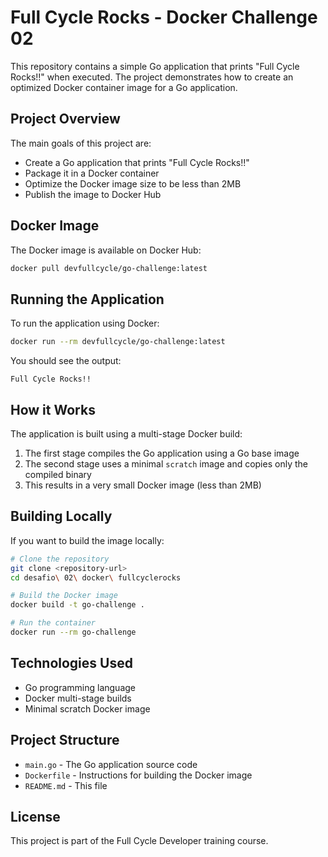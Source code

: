 # Full Cycle Rocks - Docker Challenge 02

This repository contains a simple Go application that prints "Full Cycle Rocks!!" when executed. The project demonstrates how to create an optimized Docker container image for a Go application.

## Project Overview

The main goals of this project are:
- Create a Go application that prints "Full Cycle Rocks!!"
- Package it in a Docker container
- Optimize the Docker image size to be less than 2MB
- Publish the image to Docker Hub

## Docker Image

The Docker image is available on Docker Hub:

```bash
docker pull devfullcycle/go-challenge:latest
```

## Running the Application

To run the application using Docker:

```bash
docker run --rm devfullcycle/go-challenge:latest
```

You should see the output:

```
Full Cycle Rocks!!
```

## How it Works

The application is built using a multi-stage Docker build:
1. The first stage compiles the Go application using a Go base image
2. The second stage uses a minimal `scratch` image and copies only the compiled binary
3. This results in a very small Docker image (less than 2MB)

## Building Locally

If you want to build the image locally:

```bash
# Clone the repository
git clone <repository-url>
cd desafio\ 02\ docker\ fullcyclerocks

# Build the Docker image
docker build -t go-challenge .

# Run the container
docker run --rm go-challenge
```

## Technologies Used

- Go programming language
- Docker multi-stage builds
- Minimal scratch Docker image

## Project Structure

- `main.go` - The Go application source code
- `Dockerfile` - Instructions for building the Docker image
- `README.md` - This file

## License

This project is part of the Full Cycle Developer training course.